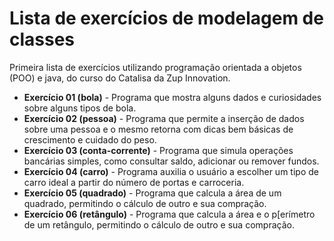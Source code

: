 
# Lista de exercícios de modelagem de classes
Primeira lista de exercícios utilizando programação orientada a objetos (POO) e java, do curso do Catalisa da Zup Innovation.

- **Exercício 01 (bola)** - Programa que mostra alguns dados e curiosidades sobre alguns tipos de bola.
- **Exercício 02 (pessoa)** - Programa que permite a inserção de dados sobre uma pessoa e o mesmo retorna com dicas bem básicas de crescimento e cuidado do peso.
- **Exercício 03 (conta-corrente)** - Programa que simula operações bancárias simples, como consultar saldo, adicionar ou remover fundos.
- **Exercício 04 (carro)** - Programa auxilia o usuário a escolher um tipo de carro ideal a partir do número de portas e carroceria.
- **Exercício 05 (quadrado)** - Programa que calcula a área de um quadrado, permitindo o cálculo de outro e sua compração.
- **Exercício 06 (retângulo)** -  Programa que calcula a área e o p[erímetro de um retângulo, permitindo o cálculo de outro e sua compração.